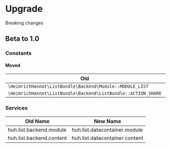 # Upgrade

Breaking changes

## Beta to 1.0

### Constants

#### Moved

Old                                                           | New
--------------------------------------------------------------|----
`\HeimrichHannot\ListBundle\Backend\Module::MODULE_LIST`      | `\HeimrichHannot\ListBundle\Module\ModuleList::TYPE`
`\HeimrichHannot\ListBundle\Backend\ListBundle::ACTION_SHARE` | `\HeimrichHannot\ListBundle\HeimrichHannotContaoListBundle::ACTION_SHARE`

### Services

Old Name                 | New Name 
-------------------------|---------
huh.list.backend.module  | huh.list.datacontainer.module
huh.list.backend.content | huh.list.datacontainer.content